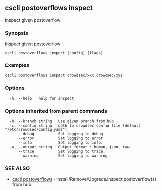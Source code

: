 ## cscli postoverflows inspect

Inspect given postoverflow

### Synopsis

Inspect given postoverflow

```
cscli postoverflows inspect [config] [flags]
```

### Examples

```
cscli postoverflows inspect crowdsec/xxx crowdsec/xyz
```

### Options

```
  -h, --help   help for inspect
```

### Options inherited from parent commands

```
  -b, --branch string   Use given branch from hub
  -c, --config string   path to crowdsec config file (default "/etc/crowdsec/config.yaml")
      --debug           Set logging to debug.
      --error           Set logging to error.
      --info            Set logging to info.
  -o, --output string   Output format : human, json, raw.
      --trace           Set logging to trace.
      --warning         Set logging to warning.
```

### SEE ALSO

* [cscli postoverflows](cscli_postoverflows.md)	 - Install/Remove/Upgrade/Inspect postoverflow(s) from hub


